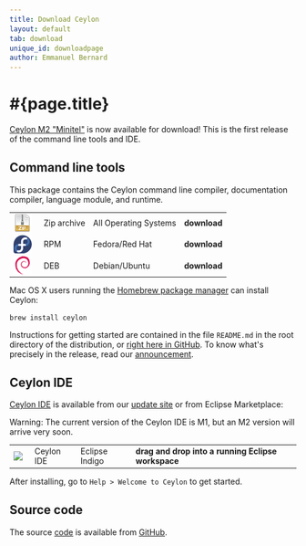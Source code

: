 ```yaml
---
title: Download Ceylon
layout: default
tab: download
unique_id: downloadpage
author: Emmanuel Bernard
---
```

# #{page.title}

[Ceylon M2 "Minitel"][minitel] is now available for download! 
This is the first release of the command line tools and IDE.

## Command line tools

This package contains the Ceylon command line compiler, 
documentation compiler, language module, and runtime.

[minitel]: /blog/2012/03/20/ceylon-m2-minitel?utm_source=download&utm_medium=web&utm_content=blog&utm_campaign=1_0_M2release

<table>
    <tr>
        <td>
        <a href="/download/dist/1_0_Milestone2" 
           title='Download the Zip archive'
           onClick="javascript: _gaq.push(['_trackPageview', '/download/dist/1_0_Milestone2?utm_source=download&utm_medium=web&utm_content=dist&utm_campaign=1_0_M2release']);">
           <img src="/images/download/package-zip.png" style="vertical-align: middle; float: right; margin-right: 0.5em"/>
        </a>
        </td>
        <td>Zip archive</td>
        <td>All Operating Systems</td>
        <td>
        <a href="/download/dist/1_0_Milestone2" 
           title='Download the Zip archive'
           style='font-weight:bold;text-decoration:none'
           onClick="javascript: _gaq.push(['_trackPageview', '/download/dist/1_0_Milestone2?utm_source=download&utm_medium=web&utm_content=dist&utm_campaign=1_0_M2release']);">
           download
        </a>
        </td>
    </tr>
    <tr>
        <td>
        <a href="/download/dist/1_0_Milestone2_rpm" 
           title='Download the RPM'
           onClick="javascript: _gaq.push(['_trackPageview', '/download/dist/1_0_Milestone2_rpm?utm_source=download&utm_medium=web&utm_content=dist&utm_campaign=1_0_M2release']);">
           <img src="/images/download/package-fedora.png" style="vertical-align: middle; float: right; margin-right: 0.5em"/>
        </a>
        </td>
        <td>RPM</td>
        <td>Fedora/Red Hat</td>
        <td>
        <a href="/download/dist/1_0_Milestone2_rpm" 
           title='Download the RPM'
           style='font-weight:bold;text-decoration:none'
           onClick="javascript: _gaq.push(['_trackPageview', '/download/dist/1_0_Milestone2_rpm?utm_source=download&utm_medium=web&utm_content=dist&utm_campaign=1_0_M2release']);">
           download
        </a>
        </td>
    </tr>
    <tr>
        <td>
        <a href="/download/dist/1_0_Milestone2_deb" 
           title='Download the Debian package'
           onClick="javascript: _gaq.push(['_trackPageview', '/download/dist/1_0_Milestone2_deb?utm_source=download&utm_medium=web&utm_content=dist&utm_campaign=1_0_M2release']);">
           <img src="/images/download/package-debian.png" style="vertical-align: middle; float: right; margin-right: 0.5em"/>
        </a>
        </td>
        <td>DEB</td>
        <td>Debian/Ubuntu</td>
        <td>
        <a href="/download/dist/1_0_Milestone2_deb" 
           title='Download the Debian package'
           style='font-weight:bold;text-decoration:none'
           onClick="javascript: _gaq.push(['_trackPageview', '/download/dist/1_0_Milestone2_deb?utm_source=download&utm_medium=web&utm_content=dist&utm_campaign=1_0_M2release']);">
           download
        </a>
        </td>
    </tr>
</table>

Mac OS X users running the [Homebrew package manager](http://mxcl.github.com/homebrew/) can install Ceylon:

    brew install ceylon


Instructions for getting started are contained in the file
`README.md` in the root directory of the distribution, or
[right here in GitHub][ceylon-dist readme]. To know what's 
precisely in the release, read our [announcement][minitel].

[ceylon-dist readme]: https://github.com/ceylon/ceylon-dist/blob/master/README.md 

## Ceylon IDE

[Ceylon IDE][ide] is available from our 
[update site][update site]
or from Eclipse Marketplace:

Warning: The current version of the Ceylon IDE is M1, but an M2 version will arrive very soon.

[ide]: /documentation/current/ide
[update site]: /documentation/current/ide/install?utm_source=download&utm_medium=web&utm_content=ide-install&utm_campaign=IDE_1_0_M1release

<table>
    <tr>
        <td>
        <a href='http://marketplace.eclipse.org/marketplace-client-intro?mpc_install=185799' 
          title='Drag and drop into a running Eclipse Indigo workspace to install Ceylon IDE'>
          <img src='http://marketplace.eclipse.org/misc/installbutton.png' style="vertical-align: middle; float: right; margin-right: 0.5em"/>
        </a>
        </td>
        <td>Ceylon IDE</td>
        <td>Eclipse Indigo</td>
        <td>
        <a href='http://marketplace.eclipse.org/marketplace-client-intro?mpc_install=185799' 
           title='Drag and drop into a running Eclipse Indigo workspace to install Ceylon IDE' 
           style='font-weight:bold;text-decoration:none'> 
          drag and drop into a running Eclipse workspace
        </a>
        </td>
    </tr>
</table>

After installing, go to `Help > Welcome to Ceylon` to get started. 

## Source code

The source [code](/code) is available from [GitHub](http://github.com/ceylon).

